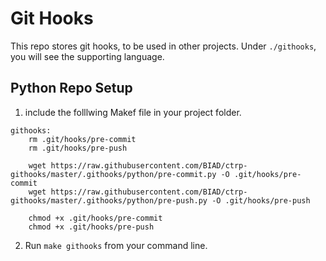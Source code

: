 # Git Hooks

This repo stores git hooks, to be used in other projects. 
Under `./githooks`, you will see the supporting language. 

## Python Repo Setup 
1) include the folllwing Makef file in your project folder. 

```buildoutcfg
githooks:
	rm .git/hooks/pre-commit
	rm .git/hooks/pre-push

	wget https://raw.githubusercontent.com/BIAD/ctrp-githooks/master/.githooks/python/pre-commit.py -O .git/hooks/pre-commit
	wget https://raw.githubusercontent.com/BIAD/ctrp-githooks/master/.githooks/python/pre-push.py -O .git/hooks/pre-push

	chmod +x .git/hooks/pre-commit
	chmod +x .git/hooks/pre-push

```

2) Run `make githooks` from your command line. 


